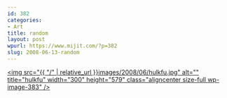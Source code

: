 ```yaml
---
id: 382
categories:
- Art
title: random
layout: post
wpurl: https://www.mijit.com/?p=382
slug: 2008-06-13-random
---
```

<a href="https://www.the-isb.com/?p=397"><img src="{{ "/" | relative_url }}images/2008/06/hulkfu.jpg" alt="" title="hulkfu" width="300" height="579" class="aligncenter size-full wp-image-383" /></a>
